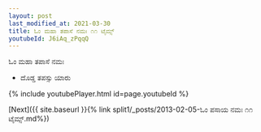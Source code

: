 ```yaml
---
layout: post
last_modified_at: 2021-03-30
title: ಓಂ ಮಹಾ ತಪಾಸೆ ನಮಃ ೧೧ ಟೈಮ್ಸ್
youtubeId: J6iAq_zPqqQ
---
```

 
 
 ಓಂ ಮಹಾ ತಪಾಸೆ ನಮಃ  
 
 -  ದೊಡ್ಡ ತಪಸ್ಸು ಯಾರು 
 
  
 
  
 
 
 
 
 
 


{% include youtubePlayer.html id=page.youtubeId %}
 
[Next]({{ site.baseurl }}{% link  split1/_posts/2013-02-05-ಓಂ ಪಸಾಯ ನಮಃ ೧೧ ಟೈಮ್ಸ್.md%})
 
